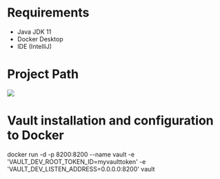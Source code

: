 
# Requirements
* Java JDK 11
* Docker Desktop
* IDE (IntelliJ)


# Project Path
![](https://github.com/kapitalbank/microservice-app/blob/master/docs/arch.png)


# Vault installation and configuration to Docker
docker run -d -p 8200:8200 --name vault -e 'VAULT_DEV_ROOT_TOKEN_ID=myvaulttoken' -e 'VAULT_DEV_LISTEN_ADDRESS=0.0.0.0:8200' vault